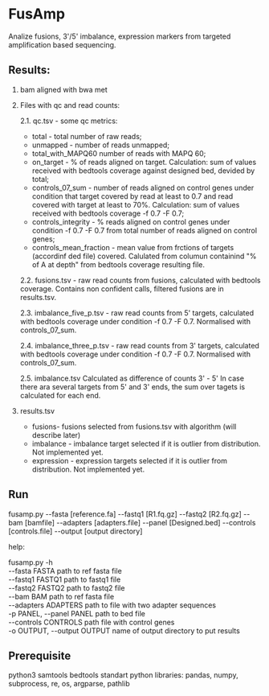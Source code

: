 # FusAmp

Analize fusions, 3'/5' imbalance, expression markers from targeted amplification based sequencing.

## Results:
1. bam aligned with bwa met<br/>
2. Files with qc and read counts:<br/>

   2.1. qc.tsv - some qc metrics:
      - total	- total number of raw reads;
      - unmapped - number of reads unmapped;
      - total_with_MAPQ60	number of reads with MAPQ 60;
      - on_target - % of reads aligned on target. Calculation: sum of values received with bedtools coverage against designed bed, devided by total;
      - controls_07_sum	- number of reads aligned on control genes under condition that target covered by read at least to 0.7 and read covered with target at least to 70%. Calculation: sum of values received with bedtools coverage -f 0.7 -F 0.7;
      - controls_integrity - % reads aligned on control genes under condition -f 0.7 -F 0.7 from total number of reads aligned on control genes;
      - controls_mean_fraction - mean value from frctions of targets (accordinf ded file) covered. Calulated from columun containind "% of A at depth" from bedtools coverage resulting file.<br/>
      
   2.2. fusions.tsv - raw read counts from fusions, calculated with bedtools coverage. Contains non confident calls, filtered fusions are in results.tsv.<br/>
   
   2.3. imbalance_five_p.tsv - raw read counts from 5' targets, calculated with bedtools coverage under condition -f 0.7 -F 0.7. Normalised with controls_07_sum.<br/>
   
   2.4. imbalance_three_p.tsv - raw read counts from 3' targets, calculated with bedtools coverage under condition -f 0.7 -F 0.7. Normalised with controls_07_sum.<br/>
   
   2.5. imbalance.tsv Calculated as difference of counts 3' - 5' In case there ara several targets from 5' and 3' ends, the sum over tagets is calculated for each end.<br/>

4. results.tsv
   - fusions- fusions selected from fusions.tsv with algorithm (will describe later)
   - imbalance - imbalance target selected if it is outlier from distribution. Not implemented yet.
   - expression - expression targets selected if it is outlier from distribution. Not implemented yet.
     
## Run
  fusamp.py --fasta [reference.fa] --fastq1 [R1.fq.gz] --fastq2 [R2.fq.gz] --bam [bamfile] --adapters [adapters.file] --panel [Designed.bed] --controls [controls.file] --output [output directory]

  help:<br/>

  fusamp.py -h<br/>
  --fasta FASTA         path to ref fasta file<br/>
  --fastq1 FASTQ1       path to fastq1 file<br/>
  --fastq2 FASTQ2       path to fastq2 file<br/>
  --bam BAM             path to ref fasta file<br/>
  --adapters ADAPTERS   path to file with two adapter sequences<br/>
  -p PANEL, --panel PANEL
                        path to bed file<br/>
  --controls CONTROLS   path file with control genes<br/>
  -o OUTPUT, --output OUTPUT
                        name of output directory to put results<br/>

## Prerequisite
  python3
  samtools
  bedtools
  standart python libraries: pandas, numpy, subprocess, re, os, argparse, pathlib

